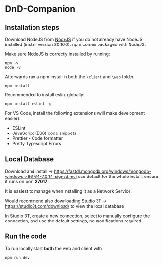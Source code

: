 # DnD-Companion


## Installation steps

Download NodeJS from [NodeJS](https://nodejs.org/en/download/prebuilt-installer) if you do not already have NodeJS installed (install version 20.16.0). npm comes packaged with NodeJS.

Make sure NodeJS is correctly installed by running:
```
npm -v
node -v
```

Afterwards run a npm install in both the `\client` and `\web` folder. 
```
npm install
```

Recommended to install eslint globally:

```
npm install eslint -g
```

For VS Code, install the following extensions (will make development easier):
- ESLint
- JavaScript (ES6) code snippets
- Prettier - Code formatter
- Pretty Typescript Errors

## Local Database
Download and install -> https://fastdl.mongodb.org/windows/mongodb-windows-x86_64-7.0.14-signed.msi
use default for the whole install, ensure it runs on port **27017**

It is easiest to manage when installing it as a Network Service.

Would recommend also downloading Studio 3T -> https://studio3t.com/download/ to view the local database

In Studio 3T, create a new connection, select to manually configure the connection, and use the default settings, no modifications required.

## Run the code

To run locally start **both** the web and client with 

```
npm run dev
```